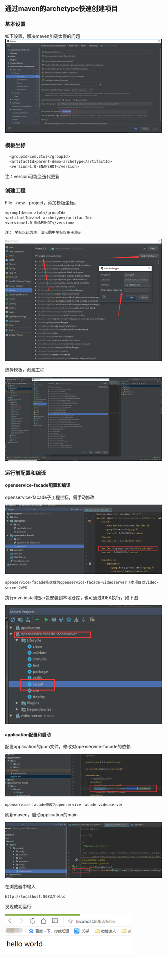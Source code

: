 
## 通过maven的archetype快速创建项目
### 基本设置
如下设置，解决maven加载太慢的问题
![](index_files/01bc9db5-fc83-4cf8-b015-0d2344e30d30.png)

### 模板坐标

```
  <groupId>com.ztwl</groupId>
  <artifactId>parent-demo-archetype</artifactId>
  <version>1.0-SNAPSHOT</version>
```
注：version可能会迭代更新

### 创建工程
File--new--project，添加模板坐标。
```
<groupId>com.ztwl</groupId>
<artifactId>ztwl-archetype</artifactId>
<version>1.0-SNAPSHOT</version>
```
`注： 坐标以此为准，演示图中坐标仅用于演示`

![](index_files/bde9c907-a48e-49b2-bc97-e791f7a7e94b.png)

选择模板，创建工程

![](index_files/create_by_ar.gif)


### 运行前配置和编译
#### openservice-facade配置和编译
openservice-facade子工程坐标，需手动修改

![](index_files/2af62bc8-f65c-4137-bb42-73f337d21682.png)

```
openservice-facade修改成为openservice-facade-videoserver（本项目以video-server为例）
```
执行mvn install把jar包安装到本地仓库，也可通过IDEA执行，如下图

![](index_files/2fc96a3e-0a9e-45e4-9594-eeee304deef1.png)

#### application配置和启动
配置application的pom文件，修改对openservice-facade的依赖

![](index_files/e1771a6a-d7ef-4fcb-a5f9-afa9c958d812.png)

```
openservice-facade修改为openservice-facade-videoserver
```

刷新maven，启动application的main

![](index_files/b495d52d-2093-4531-8133-a8e7cdca185b.png)

在浏览器中输入
```
http://localhost:8083/hello
```
发现成功运行

![](index_files/5c4dabb2-3890-4a6b-9ed3-362b553f8c14.png)






